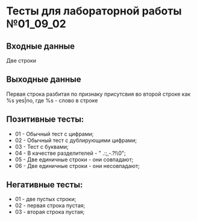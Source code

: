 # Тесты для лабораторной работы №01_09_02
## Входные данные
Две строки
## Выходные данные
Первая строка разбитая по признаку присутсвия во второй строке как %s yes|no, где %s - слово в строке
## Позитивные тесты:
- 01 - Обычный тест с цифрами;
- 02 - Обычный тест с дублирующими цифрами;
- 03 - Тест с буквами;
- 04 - В качестве разделителей - " .:;,-.?!\0";
- 05 - Две единичные строки - они совпадают;
- 06 - Две единичные строки - они несовпадают;
## Негативные тесты:
- 01 - две пустых строки;
- 02 - первая строка пустая;
- 03 - вторая строка пустая;
